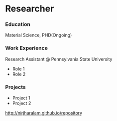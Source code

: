 # Researcher

### Education
Material Science, PHD(Ongoing)

### Work Experience
Research Assistant @ Pennsylvania State University
- Role 1
- Role 2

### Projects
- Project 1
- Project 2


http://nirjharalam.github.io/repository
